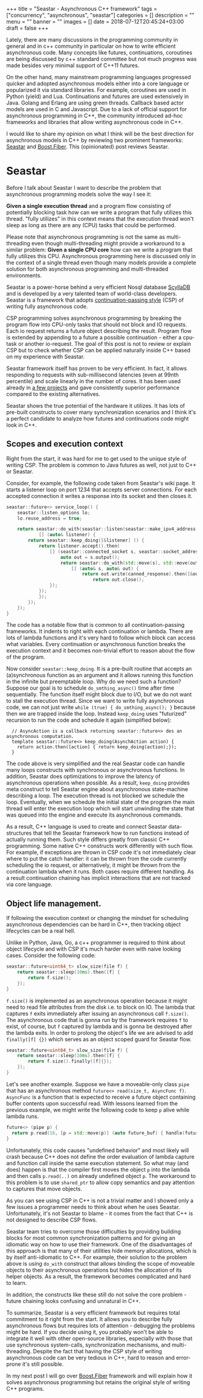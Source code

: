 +++
title = "Seastar - Asynchronous C++ framework"
tags = ["concurrency", "asynchronous", "seastar"]
categories = []
description = ""
menu = ""
banner = ""
images = []
date = 2018-07-12T20:45:24+03:00
draft = false
+++

Lately, there are many discussions in the programming community in general and in c++ community in particular on how to write efficient asynchronous code. Many concepts like futures, continuations, coroutines are being discussed by c++ standard
committee but not much progress was made besides very minimal support of C++11 futures.

On the other hand, many mainstream programming languages progressed quicker and adopted asynchronous models
either into a core language or popularized it via standard libraries. For example, coroutines are used in Python (yield) and Lua.
Continuations and futures are used extensively in Java. Golang and Erlang are using green threads.
Callback based actor models are used in C and Javascript. Due to a lack of official support for
asynchronous programming in C++, the community introduced ad-hoc frameworks and libraries that allow writing asynchronous code in C++.

I would like to share my opinion on what I think will be the best direction for asynchronous models in C++ by reviewing two
prominent frameworks: [Seastar](http://seastar.io/) and [Boost.Fiber](https://boost.org/doc/libs/1_67_0/libs/fiber/doc/html/index.html). This (opinionated) post reviews Seastar.


<!--more-->

# Seastar
Before I talk about Seastar I want to describe the problem that asynchronous programming models solve
the way I see it:

**Given a single execution thread** and a program flow consisting of potentially blocking task
how can we write a program that fully utilizes this thread. "fully utilizes" in this context means that the execution thread
won't sleep as long as there are any (CPU) tasks that could be performed.

Please note that asynchronous programming is not the same as multi-threading even though
multi-threading might provide a workaround to a similar problem: **Given a single CPU core** how can we
write a program that fully utilizes this CPU. Asynchronous programming here is discussed only in
the context of a single thread even though many models provide a complete solution for both asynchronous
programming and multi-threaded environments.

Seastar is a power-horse behind a very efficient Nosql database [ScyllaDB](https://scylladb.com) and
is developed by a very talented team of world-class developers. Seastar is a framework that adopts [continuation-passing style](https://en.wikipedia.org/wiki/Continuation-passing_style) (CSP) of writing fully asynchronous code.

CSP programming solves asynchronous programming by breaking the program flow into CPU-only tasks
that should not block and IO requests. Each io request returns a future object describing the result.
Program flow is extended by appending to a future a possible continuation - either a cpu-task or another io-request.
The goal of this post is not to review or explain CSP but to check whether CSP can be applied naturally inside C++
based on my experience with Seastar.

Seastar framework itself has proven to be very efficient. In fact, it allows responding to requests
with sub-millisecond latencies (even at 99nth percentile) and scale linearly in the number of cores.
It has been used already in [a few projects](http://seastar.io/seastar-applications/) and
gave consistently superior performance compared to the existing alternatives.

Seastar shows the true potential of the hardware it utilizes. It has lots of pre-built constructs
to cover many synchronization scenarios and I think it's a perfect candidate to analyze how futures
and continuations code might look in C++.

## Scopes and execution context
Right from the start, it was hard for me to get used to the unique style of writing CSP.
The problem is common to Java futures as well, not just to C++ or Seastar.

Consider, for example, the following code taken from Seastar's wiki page.
It starts a listener loop on port 1234 that accepts server connections.
For each accepted connection it writes a response into its socket and then closes it.

```cpp
seastar::future<> service_loop() {
    seastar::listen_options lo;
    lo.reuse_address = true;

    return seastar::do_with(seastar::listen(seastar::make_ipv4_address({1234}), lo),
            [] (auto& listener) {
        return seastar::keep_doing([&listener] () {
            return listener.accept().then(
                [] (seastar::connected_socket s, seastar::socket_address a) {
                    auto out = s.output();
                    return seastar::do_with(std::move(s), std::move(out),
                        [] (auto& s, auto& out) {
                            return out.write(canned_response).then([&out] {
                                return out.close();
                });
            });
            });
        });
    });
}
```

The code has a notable flow that is common to all continuation-passing frameworks.
It indents to right with each continuation or lambda. There are lots of lambda functions
and it's very hard to follow which block can access what variables.
Every continuation or asynchronous function breaks the execution context and it becomes non-trivial effort
to reason about the flow of the program.

Now consider `seastar::keep_doing`. It is a pre-built routine that accepts an (a)synchronous function
as an argument and it allows running this function in the infinite but preemptable loop.
Why do we need such a function?  Suppose our goal is to schedule `do_smthing_async()` time after time
sequentially. The function itself might block due to I/O, but we do not want to stall the execution thread.
Since we want to write fully asynchronous code, we can not just write `while (true) { do_smthing_async(); }`
because then we are trapped inside the loop. Instead `keep_doing` uses "futurized" recursion to run the code and schedule it again (simplified below):

```
  // AsyncAction is a callback returning seastar::future<> des an asynchronous computation.
  template seastar::future<> keep_doing(AsynchAction action) {
    return action.then([action] { return keep_doing(action);});
  }
```

The code above is very simplified and the real Seastar code can handle many loops constructs with
synchronous or asynchronous functions. In addition, Seastar does optimizations to improve
the latency of asynchronous operations when possible. As a result, `keep_doing` provides meta
construct to tell Seastar engine about asynchronous state-machine describing a loop.
The execution thread is not blocked we schedule the loop.
Eventually, when we schedule the initial state of the program the main thread
will enter the execution loop which will start unwinding the  state that was queued into the engine and execute
its asynchronous commands.

As a result, C++ language is used to create and connect Seastar data-structures that tell the Seastar framework
how to run functions instead of actually running them. Such style differs greatly from classic C++ programming.
Some native C++ constructs work differently with such flow. For example, if exceptions are thrown
in CSP code it's not immediately clear where to put the catch handler:
it can be thrown from the code currently scheduling the io request, or alternatively,
it might be thrown from the continuation lambda when it runs. Both cases require different handling. As a result continuation chaining has implicit interactions that are not tracked via core language.

## Object life management.
If following the execution context or changing the mindset for scheduling asynchronous dependencies
can be hard in C++, then tracking object lifecycles can be a real hell.

Unlike in Python, Java, Go, a c++ programmer is required to think about object lifecycle and with CSP
it's much harder even with naive looking cases. Consider the following code:

```cpp
seastar::future<uint64_t> slow_size(file f) {
    return seastar::sleep(10ms).then([f] {
        return f.size();
    });
}
```

`f.size()` is implemented as an asynchronous operation because it might need to
read file attributes from the disk i.e. to block on IO. The lambda that captures `f` exits immediately
after issuing an asynchronous call `f.size()`. The asynchronous code that is gonna run by the framework requires `f` to exist, of course, but `f` captured by lambda and is gonna be destroyed after the lambda exits.
In order to prolong the object's life we are advised to add `finally([f] {})` which
serves as an object scoped guard for Seastar flow.

```cpp
seastar::future<uint64_t> slow_size(file f) {
    return seastar::sleep(10ms).then([f] {
        return f.size().finally([f]{});
    });
}
```

Let's see another example. Suppose we have a moveable-only class `pipe` that has an asynchronous method
`future<> read(size_t, AsyncFunc f)`. `AsyncFunc` is a function that is expected to receive a future
object containing buffer contents upon successful read. With lessons learned from the previous example,
we might write the following code to keep `p` alive while lambda runs.

```cpp
future<> (pipe p) {
  return p.read(16, [p = std::move(p)] (auto future_buf) { handle(future_buf); ... });
}
```

Unfortunately, this code causes "undefined behavior" and most likely will crash because C++ does
not define the order evaluation of lambda capture and function call inside the same execution statement.
So what may (and does) happen is that the compiler first moves the object `p` into the lambda and
then calls `p.read(..)` on already undefined object `p`.
The workaround to this problem is to use `shared_ptr` to allow copy semantics and pay attention to captures that move objects.

As you can see using CSP in C++ is not a trivial matter and I showed only a few issues a programmer needs to think about when he uses Seastar. Unfortunately, it's not Seastar to blame - it comes from the fact that C++ is not designed to describe CSP flows.

Seastar team tries to overcome those difficulties by providing building blocks for most common
synchronization patterns and for giving an idiomatic way on how to use their framework.
One of the disadvantages of this approach is that many of their utilities hide memory allocations,
which is by itself anti-idiomatic to C++. For example, their solution to the problem above is
using `do_with` construct that allows binding the scope of moveable objects to their asynchronous operations
but hides the allocation of its helper objects. As a result, the framework becomes complicated and hard to learn.

In addition, the constructs like these still do not solve the core problem - future chaining looks
confusing and unnatural in C++.

To summarize, Seastar is a very efficient framework but requires total commitment to it right from the start.
It allows you to describe fully asynchronous flows but requires lots of attention - debugging the problems might be hard.
If you decide using it, you probably won't be able to integrate it well with other open-source libraries,
especially with those that use synchronous system-calls, synchronization mechanisms, and multi-threading.
Despite the fact that having the CSP style of writing asynchronous code can be very tedious in C++,
hard to reason and error-prone it's still possible.

In my next post I will go over [Boost.Fiber](https://boost.org/doc/libs/1_67_0/libs/fiber/doc/html/index.html)
framework and will explain how it solves asynchronous programming but retains the original style of writing C++ programs.
